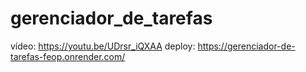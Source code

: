 # gerenciador_de_tarefas
vídeo: https://youtu.be/UDrsr_iQXAA
deploy: https://gerenciador-de-tarefas-feop.onrender.com/
